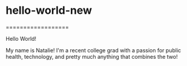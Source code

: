 # hello-world-new
==================

Hello World!

My name is Natalie! I'm a recent college grad with a passion for public health, technology, and pretty much anything that combines the two!
